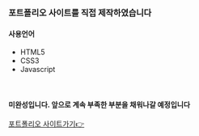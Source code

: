 ### 포트폴리오 사이트를 직접 제작하였습니다

#### 사용언어  
- HTML5
- CSS3   
- Javascript
<br>

#### 미완성입니다. 앞으로 계속 부족한 부분을 채워나갈 예정입니다   



[포트폴리오 사이트가기👉](https://heejung-gjt.github.io/jeong-portfolio/)
